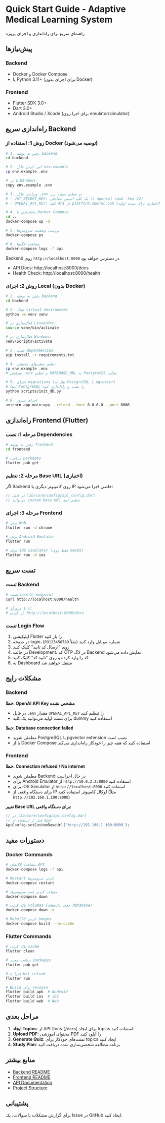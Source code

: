 # Quick Start Guide - Adaptive Medical Learning System

راهنمای سریع برای راه‌اندازی و اجرای پروژه

## پیش‌نیازها

### Backend
- Docker و Docker Compose
- یا Python 3.11+ (برای اجرای بدون Docker)

### Frontend
- Flutter SDK 3.0+ 
- Dart 3.0+
- Android Studio / Xcode (برای اجرا روی emulator/simulator)

## راه‌اندازی سریع Backend

### روش 1: استفاده از Docker (توصیه می‌شود)

```bash
# 1. رفتن به پوشه backend
cd backend

# 2. کپی کردن فایل env.example
cp env.example .env

# یا در Windows:
copy env.example .env

# 3. ویرایش فایل .env و تنظیم موارد زیر:
# - JWT_SECRET_KEY: یک کلید امنیتی تصادفی (با openssl rand -hex 32)
# - OPENAI_API_KEY: کلید API از platform.openai.com (اختیاری برای تست اولیه)

# 4. راه‌اندازی با Docker Compose
cd ..
docker-compose up -d

# 5. بررسی وضعیت سرویس‌ها
docker-compose ps

# 6. مشاهده لاگ‌ها
docker-compose logs -f api
```

Backend روی `http://localhost:8000` در دسترس خواهد بود.
- API Docs: http://localhost:8000/docs
- Health Check: http://localhost:8000/health

### روش 2: اجرای Local (بدون Docker)

```bash
# 1. رفتن به پوشه backend
cd backend

# 2. ایجاد virtual environment
python -m venv venv

# فعال‌سازی در Linux/Mac:
source venv/bin/activate

# فعال‌سازی در Windows:
venv\Scripts\activate

# 3. نصب dependencies
pip install -r requirements.txt

# 4. تنظیم متغیرهای محیطی
cp env.example .env
# ویرایش .env و تنظیم DATABASE_URL به PostgreSQL محلی

# 5. اجرای migrations (نیاز به PostgreSQL با pgvector)
# ابتدا PostgreSQL را نصب و راه‌اندازی کنید
python scripts/init_db.py

# 6. اجرای سرور
uvicorn app.main:app --reload --host 0.0.0.0 --port 8000
```

## راه‌اندازی Frontend (Flutter)

### مرحله 1: نصب Dependencies

```bash
# رفتن به پوشه frontend
cd frontend

# دریافت packages
flutter pub get
```

### مرحله 2: تنظیم Base URL (اختیاری)

اگر Backend روی کامپیوتر دیگری یا IP خاصی اجرا می‌شود:

```dart
// در فایل lib/core/config/api_config.dart
// می‌توانید custom base URL تنظیم کنید
```

### مرحله 3: اجرای Frontend

```bash
# برای Web
flutter run -d chrome

# برای Android Emulator
flutter run

# برای iOS Simulator (فقط روی macOS)
flutter run -d ios
```

## تست سریع

### تست Backend

```bash
# تست health endpoint
curl http://localhost:8000/health

# یا با مرورگر:
# باز کردن http://localhost:8000/docs
```

### تست Login Flow

1. اپلیکیشن Flutter را باز کنید
2. در صفحه login، شماره موبایل وارد کنید (مثلاً `09123456789`)
3. روی "ارسال کد تایید" کلیک کنید
4. در حالت Development، کد OTP در لاگ Backend نمایش داده می‌شود
5. کد را وارد کرده و روی "تایید کد" کلیک کنید
6. به Dashboard منتقل خواهید شد

## مشکلات رایج

### Backend

**خطا: OpenAI API Key مشخص نشده**
- در فایل `.env` مقدار `OPENAI_API_KEY` را تنظیم کنید
- برای تست اولیه می‌توانید یک کلید dummy استفاده کنید

**خطا: Database connection failed**
- مطمئن شوید PostgreSQL با pgvector extension نصب است
- یا از Docker Compose استفاده کنید که همه چیز را خودکار راه‌اندازی می‌کند

### Frontend

**خطا: Connection refused / No internet**
- مطمئن شوید Backend در حال اجراست
- برای Android Emulator از `http://10.0.2.2:8000` استفاده کنید
- برای iOS Simulator از `http://localhost:8000` استفاده کنید
- برای دستگاه واقعی از IP لوکال کامپیوتر استفاده کنید (مثلاً `http://192.168.1.100:8000`)

**تغییر Base URL برای دستگاه واقعی:**

```dart
// در lib/core/config/api_config.dart
// قبل از استفاده از app:
ApiConfig.setCustomBaseUrl('http://192.168.1.100:8000');
```

## دستورات مفید

### Docker Commands

```bash
# مشاهده لاگ‌های API
docker-compose logs -f api

# Restart کردن سرویس‌ها
docker-compose restart

# متوقف کردن همه سرویس‌ها
docker-compose down

# پاک کردن volumes (حذف داده‌های database)
docker-compose down -v

# Rebuild کردن images
docker-compose build --no-cache
```

### Flutter Commands

```bash
# پاک کردن cache
flutter clean

# دریافت مجدد packages
flutter pub get

# اجرا با hot reload
flutter run

# Build برای release
flutter build apk  # Android
flutter build ios  # iOS
flutter build web  # Web
```

## مراحل بعدی

1. **ایجاد Topics**: از API Docs (`/docs`) برای ایجاد topics استفاده کنید
2. **Upload PDF**: محتوای آموزشی PDF را آپلود کنید
3. **Generate Quiz**: تست‌های خودکار برای topics ایجاد کنید
4. **Study Plan**: برنامه مطالعه شخصی‌سازی شده دریافت کنید

## منابع بیشتر

- [Backend README](backend/README.md)
- [Frontend README](frontend/README.md)
- [API Documentation](http://localhost:8000/docs)
- [Project Structure](backend/PROJECT_STRUCTURE.md)

## پشتیبانی

برای گزارش مشکلات یا سوالات، یک Issue در GitHub ایجاد کنید.

